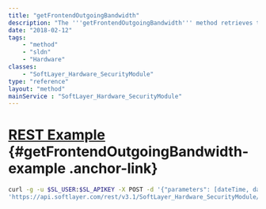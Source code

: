 ```yaml
---
title: "getFrontendOutgoingBandwidth"
description: "The '''getFrontendOutgoingBandwidth''' method retrieves the amount of outgoing public network traffic used by a server between the given start and end date parameters. The ''dateTime'' parameter requires only the day, month and year to be entered - the time (hour, minute and second) are set to midnight be default in order to gather the data for the entire start and end date indicated in the parameter. The amount of bandwidth retrieved is measured in gigabytes (GB). "
date: "2018-02-12"
tags:
    - "method"
    - "sldn"
    - "Hardware"
classes:
    - "SoftLayer_Hardware_SecurityModule"
type: "reference"
layout: "method"
mainService : "SoftLayer_Hardware_SecurityModule"
---
```


# [REST Example](#getFrontendOutgoingBandwidth-example) <a href="/article/rest/"><i class="fas fa-question"></i></a> {#getFrontendOutgoingBandwidth-example .anchor-link} 
```bash
curl -g -u $SL_USER:$SL_APIKEY -X POST -d '{"parameters": [dateTime, dateTime]}' \
'https://api.softlayer.com/rest/v3.1/SoftLayer_Hardware_SecurityModule/{SoftLayer_Hardware_SecurityModuleID}/getFrontendOutgoingBandwidth'
```

